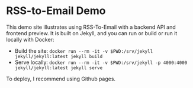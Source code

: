 # RSS-to-Email Demo

This demo site illustrates using RSS-To-Email with a backend API and frontend preview. It is built on Jekyll, and you can run or build or run it locally with Docker:

- Build the site: `docker run --rm -it -v $PWD:/srv/jekyll jekyll/jekyll:latest jekyll build`
- Serve locally: `docker run --rm -it -v $PWD:/srv/jekyll -p 4000:4000 jekyll/jekyll:latest jekyll serve`

To deploy, I recommend using Github pages.
